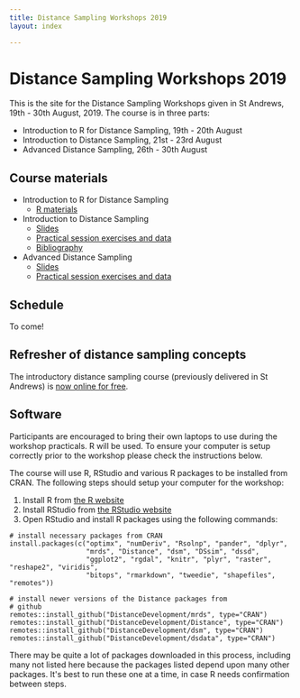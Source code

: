 ```yaml
---
title: Distance Sampling Workshops 2019
layout: index

---
```


# Distance Sampling Workshops 2019

This is the site for the Distance Sampling Workshops given in St Andrews, 19th - 30th August, 2019. The course is in three parts:


- Introduction to R for Distance Sampling, 19th - 20th August
- Introduction to Distance Sampling, 21st - 23rd August
- Advanced Distance Sampling, 26th - 30th August



## Course materials

- Introduction to R for Distance Sampling
  - [R materials](R/index.html)
- Introduction to Distance Sampling
  - [Slides](intro/slides.html)
  - [Practical session exercises and data](intro/practicals.html)
  - [Bibliography](intro/bibliography.html)
- Advanced Distance Sampling
  - [Slides](adv/slides.html)
  - [Practical session exercises and data](adv/practicals.html)


## Schedule

To come!

## Refresher of distance sampling concepts

The introductory distance sampling course (previously delivered in St Andrews) is [now online for free](https://workshops.distancesampling.org/online-course/).


## Software

Participants are encouraged to bring their own laptops to use during the workshop practicals. R will be used. To ensure your computer is setup correctly prior to the workshop please check the instructions below.

The course will use R, RStudio and various R packages to be installed from CRAN. The following steps should setup your computer for the workshop:

1. Install R from [the R website](https://cran.rstudio.com/)
2. Install RStudio from [the RStudio website](http://www.rstudio.com/products/rstudio/download/)
3. Open RStudio and install R packages using the following commands:

```{r}
# install necessary packages from CRAN
install.packages(c("optimx", "numDeriv", "Rsolnp", "pander", "dplyr",
                   "mrds", "Distance", "dsm", "DSsim", "dssd",
                   "ggplot2", "rgdal", "knitr", "plyr", "raster", "reshape2", "viridis",
                   "bitops", "rmarkdown", "tweedie", "shapefiles", "remotes"))

# install newer versions of the Distance packages from
# github
remotes::install_github("DistanceDevelopment/mrds", type="CRAN")
remotes::install_github("DistanceDevelopment/Distance", type="CRAN")
remotes::install_github("DistanceDevelopment/dsm", type="CRAN")
remotes::install_github("DistanceDevelopment/dsdata", type="CRAN")
```

There may be quite a lot of packages downloaded in this process, including many not listed here because the packages listed depend upon many other packages. It's best to run these one at a time, in case R needs confirmation between steps.



